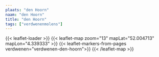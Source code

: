 ```yaml
---
plaats: "den Hoorn"
naam: "den Hoorn"
title: "den Hoorn"
tags: ["verdwenenmolens"]
---
```

{{< leaflet-loader >}}
{{< leaflet-map zoom="13" mapLat="52.004713" mapLon="4.339333" >}}
{{< leaflet-markers-from-pages verdwenen="verdwenen-den-hoorn">}}
{{< /leaflet-map >}}

